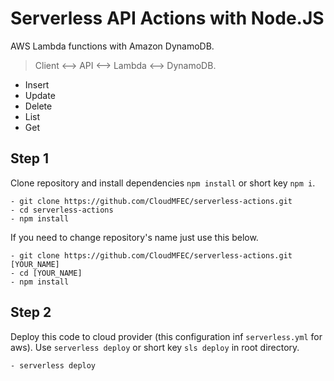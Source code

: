 # Serverless API Actions with Node.JS
AWS Lambda functions with Amazon DynamoDB.
> Client <--> API <--> Lambda <--> DynamoDB.
 - Insert
 - Update
 - Delete
 - List
 - Get

## Step 1
Clone repository and install dependencies `npm install` or short key `npm i`.
```
- git clone https://github.com/CloudMFEC/serverless-actions.git
- cd serverless-actions
- npm install
```

If you need to change repository's name just use this below.
```
- git clone https://github.com/CloudMFEC/serverless-actions.git [YOUR_NAME]
- cd [YOUR_NAME]
- npm install
```

## Step 2
Deploy this code to cloud provider (this configuration inf `serverless.yml` for aws).
Use `serverless deploy` or short key `sls deploy` in root directory.
```
- serverless deploy
```
